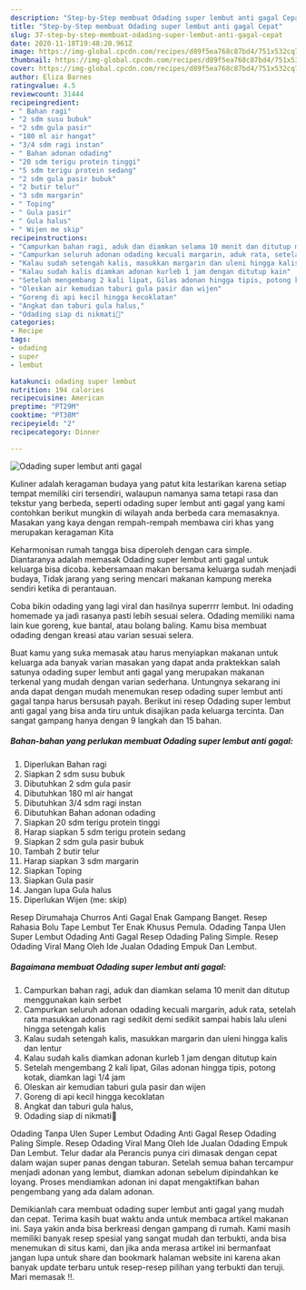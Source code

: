 ```yaml
---
description: "Step-by-Step membuat Odading super lembut anti gagal Cepat"
title: "Step-by-Step membuat Odading super lembut anti gagal Cepat"
slug: 37-step-by-step-membuat-odading-super-lembut-anti-gagal-cepat
date: 2020-11-18T19:48:20.961Z
image: https://img-global.cpcdn.com/recipes/d89f5ea768c87bd4/751x532cq70/odading-super-lembut-anti-gagal-foto-resep-utama.jpg
thumbnail: https://img-global.cpcdn.com/recipes/d89f5ea768c87bd4/751x532cq70/odading-super-lembut-anti-gagal-foto-resep-utama.jpg
cover: https://img-global.cpcdn.com/recipes/d89f5ea768c87bd4/751x532cq70/odading-super-lembut-anti-gagal-foto-resep-utama.jpg
author: Eliza Barnes
ratingvalue: 4.5
reviewcount: 31444
recipeingredient:
- " Bahan ragi"
- "2 sdm susu bubuk"
- "2 sdm gula pasir"
- "180 ml air hangat"
- "3/4 sdm ragi instan"
- " Bahan adonan odading"
- "20 sdm terigu protein tinggi"
- "5 sdm terigu protein sedang"
- "2 sdm gula pasir bubuk"
- "2 butir telur"
- "3 sdm margarin"
- " Toping"
- " Gula pasir"
- " Gula halus"
- " Wijen me skip"
recipeinstructions:
- "Campurkan bahan ragi, aduk dan diamkan selama 10 menit dan ditutup menggunakan kain serbet"
- "Campurkan seluruh adonan odading kecuali margarin, aduk rata, setelah rata masukkan adonan ragi sedikit demi sedikit sampai habis lalu uleni hingga setengah kalis"
- "Kalau sudah setengah kalis, masukkan margarin dan uleni hingga kalis dan lentur"
- "Kalau sudah kalis diamkan adonan kurleb 1 jam dengan ditutup kain"
- "Setelah mengembang 2 kali lipat, Gilas adonan hingga tipis, potong kotak, diamkan lagi 1/4 jam"
- "Oleskan air kemudian taburi gula pasir dan wijen"
- "Goreng di api kecil hingga kecoklatan"
- "Angkat dan taburi gula halus,"
- "Odading siap di nikmati🤤"
categories:
- Recipe
tags:
- odading
- super
- lembut

katakunci: odading super lembut 
nutrition: 194 calories
recipecuisine: American
preptime: "PT29M"
cooktime: "PT38M"
recipeyield: "2"
recipecategory: Dinner

---
```



![Odading super lembut anti gagal](https://img-global.cpcdn.com/recipes/d89f5ea768c87bd4/751x532cq70/odading-super-lembut-anti-gagal-foto-resep-utama.jpg)

Kuliner adalah keragaman budaya yang patut kita lestarikan karena setiap tempat memiliki ciri tersendiri, walaupun namanya sama tetapi rasa dan tekstur yang berbeda, seperti odading super lembut anti gagal yang kami contohkan berikut mungkin di wilayah anda berbeda cara memasaknya. Masakan yang kaya dengan rempah-rempah membawa ciri khas yang merupakan keragaman Kita

Keharmonisan rumah tangga bisa diperoleh dengan cara simple. Diantaranya adalah memasak Odading super lembut anti gagal untuk keluarga bisa dicoba. kebersamaan makan bersama keluarga sudah menjadi budaya, Tidak jarang yang sering mencari makanan kampung mereka sendiri ketika di perantauan.

Coba bikin odading yang lagi viral dan hasilnya superrrr lembut. Ini odading homemade ya jadi rasanya pasti lebih sesuai selera. Odading memiliki nama lain kue goreng, kue bantal, atau bolang baling. Kamu bisa membuat odading dengan kreasi atau varian sesuai selera.

Buat kamu yang suka memasak atau harus menyiapkan makanan untuk keluarga ada banyak varian masakan yang dapat anda praktekkan salah satunya odading super lembut anti gagal yang merupakan makanan terkenal yang mudah dengan varian sederhana. Untungnya sekarang ini anda dapat dengan mudah menemukan resep odading super lembut anti gagal tanpa harus bersusah payah.
Berikut ini resep Odading super lembut anti gagal yang bisa anda tiru untuk disajikan pada keluarga tercinta. Dan sangat gampang hanya dengan 9 langkah dan 15 bahan.


<!--inarticleads1-->

##### Bahan-bahan yang perlukan membuat Odading super lembut anti gagal:

1. Diperlukan  Bahan ragi
1. Siapkan 2 sdm susu bubuk
1. Dibutuhkan 2 sdm gula pasir
1. Dibutuhkan 180 ml air hangat
1. Dibutuhkan 3/4 sdm ragi instan
1. Dibutuhkan  Bahan adonan odading
1. Siapkan 20 sdm terigu protein tinggi
1. Harap siapkan 5 sdm terigu protein sedang
1. Siapkan 2 sdm gula pasir bubuk
1. Tambah 2 butir telur
1. Harap siapkan 3 sdm margarin
1. Siapkan  Toping
1. Siapkan  Gula pasir
1. Jangan lupa  Gula halus
1. Diperlukan  Wijen (me: skip)


Resep Dirumahaja Churros Anti Gagal Enak Gampang Banget. Resep Rahasia Bolu Tape Lembut Ter Enak Khusus Pemula. Odading Tanpa Ulen Super Lembut Odading Anti Gagal Resep Odading Paling Simple. Resep Odading Viral Mang Oleh Ide Jualan Odading Empuk Dan Lembut. 

<!--inarticleads2-->

##### Bagaimana membuat  Odading super lembut anti gagal:

1. Campurkan bahan ragi, aduk dan diamkan selama 10 menit dan ditutup menggunakan kain serbet
1. Campurkan seluruh adonan odading kecuali margarin, aduk rata, setelah rata masukkan adonan ragi sedikit demi sedikit sampai habis lalu uleni hingga setengah kalis
1. Kalau sudah setengah kalis, masukkan margarin dan uleni hingga kalis dan lentur
1. Kalau sudah kalis diamkan adonan kurleb 1 jam dengan ditutup kain
1. Setelah mengembang 2 kali lipat, Gilas adonan hingga tipis, potong kotak, diamkan lagi 1/4 jam
1. Oleskan air kemudian taburi gula pasir dan wijen
1. Goreng di api kecil hingga kecoklatan
1. Angkat dan taburi gula halus,
1. Odading siap di nikmati🤤


Odading Tanpa Ulen Super Lembut Odading Anti Gagal Resep Odading Paling Simple. Resep Odading Viral Mang Oleh Ide Jualan Odading Empuk Dan Lembut. Telur dadar ala Perancis punya ciri dimasak dengan cepat dalam wajan super panas dengan taburan. Setelah semua bahan tercampur menjadi adonan yang lembut, diamkan adonan sebelum dipindahkan ke loyang. Proses mendiamkan adonan ini dapat mengaktifkan bahan pengembang yang ada dalam adonan. 

Demikianlah cara membuat odading super lembut anti gagal yang mudah dan cepat. Terima kasih buat waktu anda untuk membaca artikel makanan ini. Saya yakin anda bisa berkreasi dengan gampang di rumah. Kami masih memiliki banyak resep spesial yang sangat mudah dan terbukti, anda bisa menemukan di situs kami, dan jika anda merasa artikel ini bermanfaat jangan lupa untuk share dan bookmark halaman website ini karena akan banyak update terbaru untuk resep-resep pilihan yang terbukti dan teruji. Mari memasak !!. 
